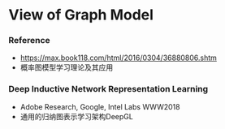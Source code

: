 # View of Graph Model

### Reference
+ https://max.book118.com/html/2016/0304/36880806.shtm
+ 概率图模型学习理论及其应用

### Deep Inductive Network Representation Learning
+ Adobe Research, Google, Intel Labs WWW2018
+ 通用的归纳图表示学习架构DeepGL